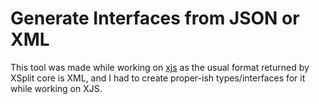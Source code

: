 # Generate Interfaces from JSON or XML

This tool was made while working on [xjs](https://github.com/xjsframework/xjs) as the usual format returned by XSplit core is XML, and I had to create proper-ish types/interfaces for it
while working on XJS.
